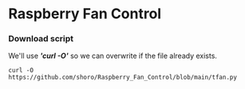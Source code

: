# Raspberry Fan Control

### Download script
We'll use **_'curl -O'_** so we can overwrite if the file already exists.
```
curl -O  https://github.com/shoro/Raspberry_Fan_Control/blob/main/tfan.py
```


